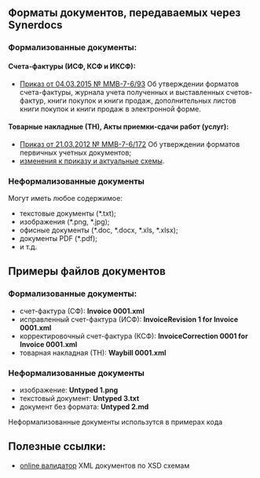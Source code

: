 ﻿## Форматы документов, передаваемых через Synerdocs

### Формализованные документы:

#### Cчета-фактуры (ИСФ, КСФ и ИКСФ):

* [Приказ от 04.03.2015 № ММВ-7-6/93](https://www.nalog.ru/rn18/about_fts/docs/5433729/)  Об утверждении форматов счета-фактуры, журнала учета полученных и выставленных счетов-фактур, книги покупок и книги продаж, дополнительных листов книги покупок и книги продаж в электронной форме.

#### Товарные накладные (ТН), Акты приемки-сдачи работ (услуг):

* [Приказ от 21.03.2012 № ММВ-7-6/172](https://www.nalog.ru/rn18/about_fts/docs/3908415/) Об утверждении форматов первичных учетных документов;
* [изменения к приказу и актуальные схемы](https://www.nalog.ru/rn18/about_fts/docs/5330915/).

### Неформализованные документы 

Могут иметь любое содержимое:
 
* текстовые документы (*.txt);
* изображения (*.png, *.jpg);
* офисные документы (*.doc, *.docx, *.xls, *.xlsx);
* документы PDF (*.pdf);
* и т.д.

## Примеры файлов документов

### Формализованные документы:

* счет-фактура (СФ): **Invoice 0001.xml**
* исправленный счет-фактура (ИСФ): **InvoiceRevision 1 for Invoice 0001.xml**
* корректировочный счет-фактура (КСФ): **InvoiceCorrection 0001 for Invoice 0001.xml**
* товарная накладная (ТН): **Waybill 0001.xml**

### Неформализованные документы 
 
* изображение: **Untyped 1.png**
* текстовый документ: **Untyped 3.txt**
* документ без формата: **Untyped 2.md**
 
Неформализованные документы использутся в примерах кода

## Полезные ссылки:
 * [online валидатор](http://www.utilities-online.info/xsdvalidation/) XML документов по XSD схемам